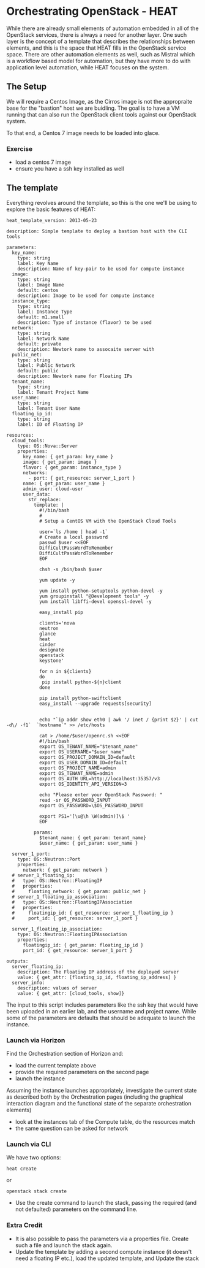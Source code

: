 # Orchestrating OpenStack - HEAT

While there are already small elements of automation embedded in all of the OpenStack services, there is always a need for another layer.  One such layer is the concept of a template that describes the relationships between elements, and this is the space that HEAT fills in the OpenStack service space.  There are other automation elements as well, such as Mistral which is a workflow based model for automation, but they have more to do with application level automation, while HEAT focuses on the system.

## The Setup

We will require a Centos Image, as the Cirros image is not the appropraite base for the "bastion" host we are buidling.  The goal is to have a VM running that can also run the OpenStack client tools against our OpenStack system.

To that end, a Centos 7 image needs to be loaded into glace.

### Exercise
- load a centos 7 image
- ensure you have a ssh key installed as well

## The template

Everything revolves around the template, so this is the one we'll be using to explore the basic features of HEAT:

```
heat_template_version: 2013-05-23

description: Simple template to deploy a bastion host with the CLI tools

parameters:
  key_name:
    type: string
    label: Key Name
    description: Name of key-pair to be used for compute instance
  image:
    type: string
    label: Image Name
    default: centos
    description: Image to be used for compute instance
  instance_type:
    type: string
    label: Instance Type
    default: m1.small
    description: Type of instance (flavor) to be used
  network:
    type: string
    label: Network Name
    default: private
    description: Newtork name to assocaite server with
  public_net:
    type: string
    label: Public Network
    default: public
    description: Newtork name for Floating IPs
  tenant_name:
    type: string
    label: Tenant Project Name
  user_name:
    type: string
    label: Tenant User Name
  floating_ip_id:
    type: string
    label: ID of Floating IP

resources:
  cloud_tools:
    type: OS::Nova::Server
    properties:
      key_name: { get_param: key_name }
      image: { get_param: image }
      flavor: { get_param: instance_type }
      networks:
        - port: { get_resource: server_1_port }
      name: { get_param: user_name }
      admin_user: cloud-user
      user_data:
        str_replace:
          template: |
            #!/bin/bash
            #
            # Setup a CentOS VM with the OpenStack Cloud Tools

            user=`ls /home | head -1`
            # Create a local password
            passwd $user <<EOF
            DiffiCultPassWordToRemember
            DiffiCultPassWordToRemember
            EOF

            chsh -s /bin/bash $user

            yum update -y

            yum install python-setuptools python-devel -y
            yum groupinstall "@Development tools" -y
            yum install libffi-devel openssl-devel -y

            easy_install pip

            clients='nova
            neutron
            glance
            heat
            cinder
            designate
            openstack
            keystone'

            for n in ${clients}
            do
             pip install python-${n}client
            done

            pip install python-swiftclient
            easy_install --upgrade requests[security]


            echo "`ip addr show eth0 | awk '/ inet / {print $2}' | cut -d\/ -f1`  `hostname`" >> /etc/hosts

            cat > /home/$user/openrc.sh <<EOF
            #!/bin/bash
            export OS_TENANT_NAME="$tenant_name"
            export OS_USERNAME="$user_name"
            export OS_PROJECT_DOMAIN_ID=default
            export OS_USER_DOMAIN_ID=default
            export OS_PROJECT_NAME=admin
            export OS_TENANT_NAME=admin
            export OS_AUTH_URL=http://localhost:35357/v3
            export OS_IDENTITY_API_VERSION=3

            echo "Please enter your OpenStack Password: "
            read -sr OS_PASSWORD_INPUT
            export OS_PASSWORD=\$OS_PASSWORD_INPUT

            export PS1='[\u@\h \W(admin)]\$ '
            EOF

          params:
            $tenant_name: { get_param: tenant_name}
            $user_name: { get_param: user_name }

  server_1_port:
    type: OS::Neutron::Port
    properties:
      network: { get_param: network }
  # server_1_floating_ip:
  #   type: OS::Neutron::FloatingIP
  #   properties:
  #     floating_network: { get_param: public_net }
  # server_1_floating_ip_association:
  #   type: OS::Neutron::FloatingIPAssociation
  #   properties:
  #     floatingip_id: { get_resource: server_1_floating_ip }
  #     port_id: { get_resource: server_1_port }

  server_1_floating_ip_association:
    type: OS::Neutron::FloatingIPAssociation
    properties:
      floatingip_id: { get_param: floating_ip_id }
      port_id: { get_resource: server_1_port }

outputs:
  server_floating_ip:
    description: The Floating IP address of the deployed server
    value: { get_attr: [floating_ip_id, floating_ip_address] }
  server_info:
    description: values of server
    value: { get_attr: [cloud_tools, show]}
```

The input to this script includes parameters like the ssh key that would have been uploaded in an earlier lab, and the username and project name.  While some of the parameters are defaults that should be adequate to launch the instance.

### Launch via Horizon
Find the Orchestration section of Horizon and:

- load the current template above
- provide the required parameters on the second page
- launch the instance

Assuming the instance launches appropriately, investigate the current state as described both by the Orchestration pages (including the graphical interaction diagram and the functional state of the separate orchestration elements)

- look at the instances tab of the Compute table, do the resources match
- the same question can be asked for network

### Launch via CLI

We have two options:

```
heat create
```

or

```
openstack stack create
```

- Use the create command to launch the stack, passing the required (and not defaulted) parameters on the command line.


### Extra Credit

- It is also possible to pass the parameters via a properties file.  Create such a file and launch the stack again.
- Update the template by adding a second compute instance (it doesn't need a floating IP etc.), load the updated template, and Update the stack
